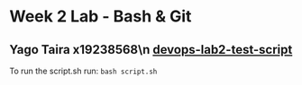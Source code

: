 # Week 2 Lab - Bash & Git
Yago Taira x19238568\n
[devops-lab2-test-script](https://github.com/YagoTaira/devops-lab2-script.git)
---
To run the script.sh run: `bash script.sh`
